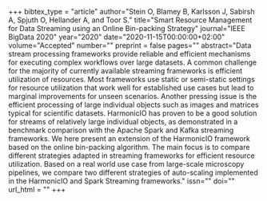 +++
bibtex_type = "article"
author="Stein O, Blamey B, Karlsson J, Sabirsh A, Spjuth O, Hellander A, and Toor S."
title="Smart Resource Management for Data Streaming using an Online Bin-packing Strategy"
journal="IEEE BigData 2020"
year="2020"
date="2020-11-15T00:00:00+02:00"
volume="Accepted"
number=""
preprint = false
pages=""
abstract="Data stream processing frameworks provide reliable and efficient mechanisms for executing complex workflows over large datasets. A common challenge for the majority of currently available streaming frameworks is efficient utilization of resources. Most frameworks use static or semi-static settings for resource utilization that work well for established use cases but lead to  marginal improvements for unseen scenarios. Another pressing issue is the efficient processing of large individual objects such as images and matrices typical for scientific datasets. HarmonicIO has proven to be a good solution for streams of relatively large individual objects, as demonstrated in a benchmark comparison with the Apache Spark and Kafka streaming frameworks. We here present an extension of the HarmonicIO framework based on the online bin-packing algorithm. The main focus is to compare different strategies adapted in streaming frameworks for efficient resource utilization. Based on a real world use case from large-scale microscopy pipelines, we compare two different strategies of auto-scaling implemented in the HarmonicIO and Spark Streaming frameworks."
issn=""
doi=""
url_html = ""
+++
